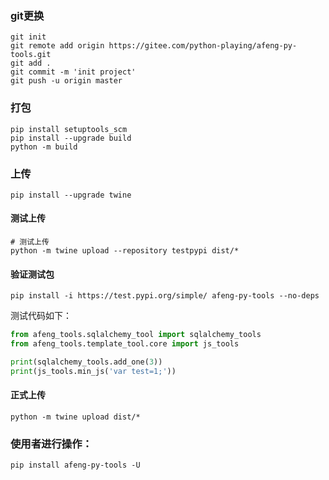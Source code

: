 
### git更换
```shell
git init
git remote add origin https://gitee.com/python-playing/afeng-py-tools.git
git add .
git commit -m 'init project'
git push -u origin master
```

###  打包
```shell
pip install setuptools_scm
pip install --upgrade build
python -m build
```
### 上传
```shell
pip install --upgrade twine
```
#### 测试上传
```shell
# 测试上传
python -m twine upload --repository testpypi dist/*
```
#### 验证测试包
```shell
pip install -i https://test.pypi.org/simple/ afeng-py-tools --no-deps
```
测试代码如下：
```python
from afeng_tools.sqlalchemy_tool import sqlalchemy_tools
from afeng_tools.template_tool.core import js_tools

print(sqlalchemy_tools.add_one(3))
print(js_tools.min_js('var test=1;'))
```
#### 正式上传
```shell
python -m twine upload dist/*
```


### 使用者进行操作：
```shell
pip install afeng-py-tools -U

```
